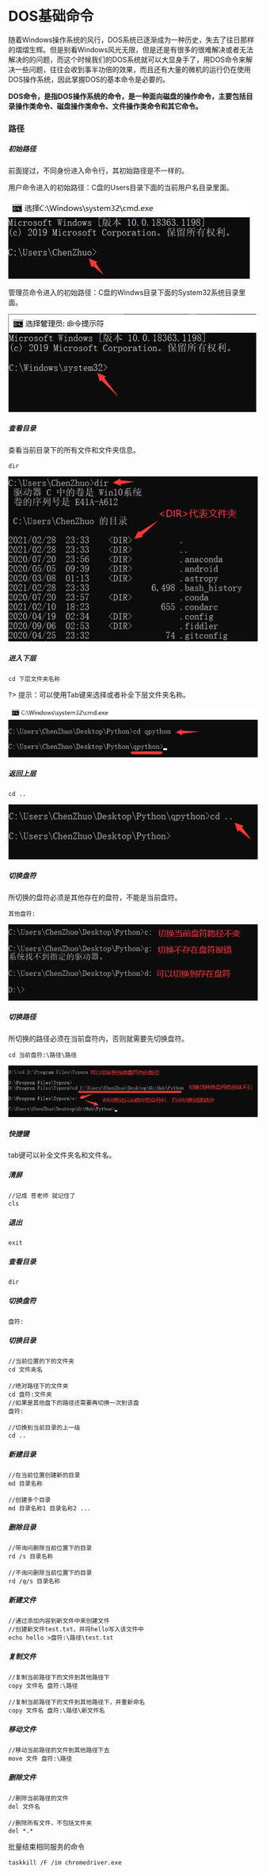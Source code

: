 # DOS基础命令

随着Windows操作系统的风行，DOS系统已逐渐成为一种历史，失去了往日那样的熠熠生辉。但是别看Windows风光无限，但是还是有很多的很难解决或者无法解决的的问题，而这个时候我们的DOS系统就可以大显身手了，用DOS命令来解决一些问题，往往会收到事半功倍的效果，而且还有大量的微机的运行仍在使用DOS操作系统，因此掌握DOS的基本命令是必要的。

**DOS命令，是指DOS操作系统的命令，是一种面向磁盘的操作命令，主要包括目录操作类命令、磁盘操作类命令、文件操作类命令和其它命令。**

### 路径

##### 初始路径

前面提过，不同身份进入命令行，其初始路径是不一样的。

用户命令进入的初始路径：C盘的Users目录下面的当前用户名目录里面。

![QQ截图20210228224806](Image/QQ截图20210228224806.png)

管理员命令进入的初始路径：C盘的Windws目录下面的System32系统目录里面。

![QQ截图20210228230210](Image/QQ截图20210228230210.png)

##### 查看目录

查看当前目录下的所有文件和文件夹信息。

```
dir
```

![QQ截图20210228235955](Image/QQ截图20210228235955.png)

##### 进入下层

```
cd 下层文件夹名称
```

?> 提示：可以使用Tab键来选择或者补全下层文件夹名称。

![QQ截图20210228234027](Image/QQ截图20210228234027.png)

##### 返回上层

```
cd ..
```

![QQ截图20210228234146](Image/QQ截图20210228234146.png)

##### 切换盘符

所切换的盘符必须是其他存在的盘符，不能是当前盘符。

```
其他盘符:
```

![QQ截图20210228234554](Image/QQ截图20210228234554.png)

##### 切换路径

所切换的路径必须在当前盘符内，否则就需要先切换盘符。

```
cd 当前盘符:\路径\路径
```

![QQ截图20210228235350](Image/QQ截图20210228235350.png)





##### 快捷键

tab键可以补全文件夹名和文件名。

##### 清屏

```
//记成 苍老师 就记住了
cls
```

##### 退出

```
exit
```

##### 查看目录

```
dir
```

##### 切换盘符



```
盘符:
```

##### 切换目录

```
//当前位置的下的文件夹
cd 文件夹名

//绝对路径下的文件夹
cd 盘符:文件夹
//如果是其他盘下的路径还需要再切换一次到该盘
盘符:

//切换到当前目录的上一级
cd ..
```

##### 新建目录

```
//在当前位置创建新的目录
md 目录名称

//创建多个目录
md 目录名称1 目录名称2 ...
```

##### 删除目录

```
//带询问删除当前位置下的目录
rd /s 目录名称

//不询问删除当前位置下的目录
rd /q/s 目录名称
```

##### 新建文件

```
//通过添加内容到新文件中来创建文件
//创建新文件test.txt，并将hello写入该文件中
echo hello >盘符:\路径\test.txt
```

##### 复制文件

```
//复制当前路径下的文件到其他路径下
copy 文件名 盘符:\路径

//复制当前路径下的文件到其他路径下，并重新命名
copy 文件名 盘符:\路径\新文件名 
```

##### 移动文件

```
//移动当前路径的文件到其他路径下去
move 文件 盘符:\路径
```

##### 删除文件

```
//删除当前路径的文件
del 文件名

//删除所有文件，不包括文件夹
del *.*
```

批量结束相同服务的命令

```
taskkill /F /im chromedriver.exe
```

